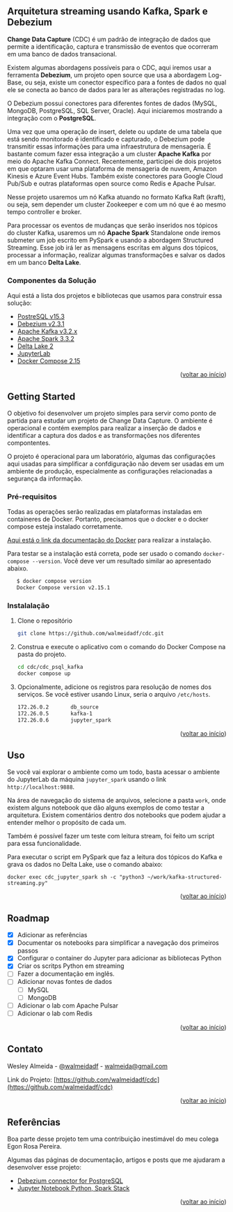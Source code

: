 <div id="top"></div>

## Arquitetura streaming usando Kafka,  Spark e Debezium  

**Change Data Capture** (CDC) é um padrão de integração de dados que permite a identificação, captura e transmissão de eventos que ocorreram em uma banco de dados transacional.

Existem algumas abordagens possíveis para o CDC, aqui iremos usar a ferramenta **Debezium**, um projeto open source  que usa a abordagem  Log-Base, ou seja, existe um conector específico para a fontes de dados no qual ele se conecta ao banco de dados para ler as alterações registradas no log.

O Debezium possui conectores para diferentes fontes de dados (MySQL, MongoDB, PostgreSQL, SQL Server, Oracle). Aqui iniciaremos mostrando a integração com o **PostgreSQL**.

Uma vez que uma operação de insert, delete ou update de uma tabela que está sendo monitorado é identificado e capturado, o Debezium pode transmitir essas informações para uma infraestrutura de mensageria. É bastante comum fazer essa integração a um cluster **Apache Kafka** por meio do Apache Kafka Connect. Recentemente, participei de dois projetos em que optaram usar uma plataforma de mensageria de nuvem, Amazon Kinesis e Azure Event Hubs. Também existe conectores para Google Cloud Pub/Sub e outras plataformas open source como Redis e Apache Pulsar.

Nesse projeto usaremos um nó Kafka atuando no formato Kafka Raft (kraft), ou seja, sem depender um cluster Zookeeper e com um nó que é ao mesmo tempo controller e broker.

Para processar os eventos de mudanças que serão inseridos nos tópicos do cluster Kafka, usaremos um nó **Apache Spark** Standalone onde iremos submeter um job escrito em PySpark e usando a abordagem Structured Streaming. Esse job irá ler as mensagens escritas em alguns dos tópicos, processar a informação, realizar algumas transformações e salvar os dados em um banco **Delta Lake**.


### Componentes da Solução

Aqui está a lista dos projetos e bibliotecas que usamos para construir essa solução:

* [PostreSQL v15.3](https://www.postgresql.org/)
* [Debezium v2.3.1](https://debezium.io/)
* [Apache Kafka v3.2.x](https://kafka.apache.org/)
* [Apache Spark 3.3.2](https://spark.apache.org/)
* [Delta Lake 2](https://delta.io/)
* [JupyterLab](https://jupyter.org/)
* [Docker Compose 2.15](https://www.docker.com/)

<p align="right">(<a href="#top">voltar ao início</a>)</p>



<!-- GETTING STARTED -->
## Getting Started

O objetivo foi desenvolver um projeto simples para servir como ponto de partida para estudar um projeto de Change Data Capture. O ambiente é operacional e contém exemplos para realizar a inserção de dados e identificar a captura dos dados e as transformações nos diferentes compontentes.

O projeto é operacional para um laboratório, algumas das configurações aqui usadas para simplificar a confdiguração não devem ser usadas em um ambiente de produção, especialmente as configurações relacionadas a segurança da informação.

### Pré-requisitos

Todas as operações serão realizadas em plataformas instaladas em containeres de Docker. Portanto, precisamos que o docker e o docker compose esteja instalado corretamente.

[Aqui está o link da documentação do Docker](https://docs.docker.com/compose/install/) para realizar a instalação.

Para testar se a instalação está correta, pode ser usado o comando `docker-compose --version`. Você deve ver um resultado similar ao apresentado abaixo.

```sh
   $ docker compose version
   Docker Compose version v2.15.1
   ```


### Instalalação

1. Clone o repositório
   ```sh
   git clone https://github.com/walmeidadf/cdc.git
   ```
2. Construa e execute o aplicativo com o comando do Docker Compose na pasta do projeto.
   ```sh
   cd cdc/cdc_psql_kafka
   docker compose up
   ```
3. Opcionalmente, adicione os registros para resolução de nomes dos serviços. Se você estiver usando Linux, seria o arquivo `/etc/hosts`.
   ```sh
   172.26.0.2       db_source
   172.26.0.5       kafka-1
   172.26.0.6       jupyter_spark
   ```

<p align="right">(<a href="#top">voltar ao início</a>)</p>



<!-- USAGE EXAMPLES -->
## Uso

Se você vai explorar o ambiente como um todo, basta acessar o ambiente do JupyterLab da máquina `jupyter_spark` usando o link `http://localhost:9888`.

Na área de navegação do sistema de arquivos, selecione a pasta `work`, onde existem alguns notebook que dão alguns exemplos de como testar a arquitetura. Existem comentários dentro dos notebooks que podem ajudar a entender melhor o propósito de cada um.

Também é possível fazer um teste com leitura stream, foi feito um script para essa funcionalidade.

Para executar o script em PySpark que faz a leitura dos tópicos do Kafka e grava os dados no Delta Lake, use o comando abaixo:
```
docker exec cdc_jupyter_spark sh -c "python3 ~/work/kafka-structured-streaming.py"
```
<p align="right">(<a href="#top">voltar ao início</a>)</p>

<!-- ROADMAP -->
## Roadmap

- [x] Adicionar as referências
- [x] Documentar os notebooks para simplificar a navegação dos primeiros passos
- [x] Configurar o container do Jupyter para adicionar as bibliotecas Python
- [x] Criar os scritps Python em streaming
- [ ] Fazer a documentação em inglês.
- [ ] Adicionar novas fontes de dados
    - [ ] MySQL
    - [ ] MongoDB
- [ ] Adicionar o lab com Apache Pulsar
- [ ] Adicionar o lab com Redis

<p align="right">(<a href="#top">voltar ao início</a>)</p>


<!-- CONTACT -->
## Contato

Wesley Almeida - [@walmeidadf](https://twitter.com/your_username) - walmeida@gmail.com

Link do Projeto: [https://github.com/walmeidadf/cdc](https://github.com/walmeidadf/cdc)

<p align="right">(<a href="#top">voltar ao início</a>)</p>



<!-- ACKNOWLEDGMENTS -->
## Referências

Boa parte desse projeto tem uma contribuição inestimável do meu colega Egon Rosa Pereira.

Algumas das páginas de documentação, artigos e posts que me ajudaram a desenvolver esse projeto:

* [Debezium connector for PostgreSQL](https://debezium.io/documentation/reference/1.9/connectors/postgresql.html)
* [Jupyter Notebook Python, Spark Stack](https://hub.docker.com/r/jupyter/pyspark-notebook)

<p align="right">(<a href="#top">voltar ao início</a>)</p>

